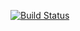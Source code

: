 [![Build Status](https://travis-ci.com/Dane1998/3sem-eksamen-backend.svg?branch=master)](https://travis-ci.com/Dane1998/3sem-eksamen-backend)
